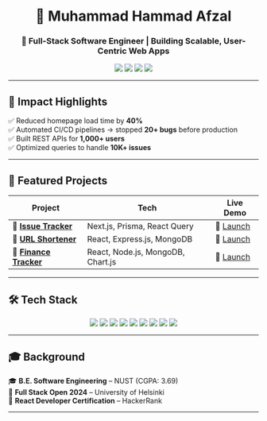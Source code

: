<h1 align="center">👋 Muhammad Hammad Afzal</h1>
<h3 align="center">🚀 Full-Stack Software Engineer | Building Scalable, User-Centric Web Apps</h3>

<p align="center">
<a href="https://mhammadafzal.vercel.app"><img src="https://img.shields.io/badge/🌐%20Portfolio-000000?style=for-the-badge&logo=vercel&logoColor=white"></a>
<a href="https://linkedin.com/in/mhammad33"><img src="https://img.shields.io/badge/💼%20LinkedIn-0077B5?style=for-the-badge&logo=linkedin&logoColor=white"></a>
<a href="mailto:hammadafzal1111@gmail.com"><img src="https://img.shields.io/badge/📧%20Email-D14836?style=for-the-badge&logo=gmail&logoColor=white"></a>
<a href="https://github.com/MHammad33"><img src="https://img.shields.io/badge/📂%20GitHub-181717?style=for-the-badge&logo=github&logoColor=white"></a>
</p>

---

## 🚀 Impact Highlights
✅ Reduced homepage load time by **40%**  
✅ Automated CI/CD pipelines → stopped **20+ bugs** before production  
✅ Built REST APIs for **1,000+ users**  
✅ Optimized queries to handle **10K+ issues**  

---

## 📌 Featured Projects

| Project | Tech | Live Demo |
|---------|------|-----------|
| 🔹 **[Issue Tracker](https://issue-tracker-mhammad33.vercel.app/)** | Next.js, Prisma, React Query | 🚀 [Launch](https://issue-tracker-mhammad33.vercel.app/) |
| 🔹 **[URL Shortener](https://url-shortener-mhammad33.vercel.app/)** | React, Express.js, MongoDB | 🚀 [Launch](https://url-shortener-mhammad33.vercel.app/) |
| 🔹 **[Finance Tracker](https://finance-tracker-mhammad33.vercel.app/)** | React, Node.js, MongoDB, Chart.js | 🚀 [Launch](https://finance-tracker-mhammad33.vercel.app/) |

---

## 🛠 Tech Stack
<p align="center">
<img src="https://img.shields.io/badge/JavaScript-F7DF1E?style=for-the-badge&logo=javascript&logoColor=black"/>
<img src="https://img.shields.io/badge/TypeScript-3178C6?style=for-the-badge&logo=typescript&logoColor=white"/>
<img src="https://img.shields.io/badge/React-20232A?style=for-the-badge&logo=react&logoColor=61DAFB"/>
<img src="https://img.shields.io/badge/Next.js-000000?style=for-the-badge&logo=next.js&logoColor=white"/>
<img src="https://img.shields.io/badge/Node.js-339933?style=for-the-badge&logo=node.js&logoColor=white"/>
<img src="https://img.shields.io/badge/Express.js-000000?style=for-the-badge&logo=express&logoColor=white"/>
<img src="https://img.shields.io/badge/MongoDB-4EA94B?style=for-the-badge&logo=mongodb&logoColor=white"/>
<img src="https://img.shields.io/badge/PostgreSQL-336791?style=for-the-badge&logo=postgresql&logoColor=white"/>
<img src="https://img.shields.io/badge/Tailwind_CSS-38B2AC?style=for-the-badge&logo=tailwind-css&logoColor=white"/>
</p>

---

## 🎓 Background
🎓 **B.E. Software Engineering** – NUST (CGPA: 3.69)  
📜 **Full Stack Open 2024** – University of Helsinki  
📜 **React Developer Certification** – HackerRank  

---
